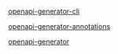 [openapi-generator-cli](openapi-generator-cli%2FCHANGELOG.md)

[openapi-generator-annotations](openapi-generator-annotations%2FCHANGELOG.md)

[openapi-generator](openapi-generator%2FCHANGELOG.md)
